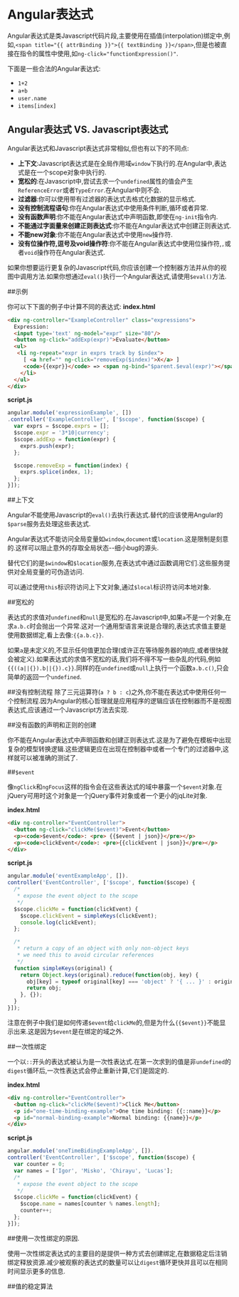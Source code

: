 # Angular表达式

Angular表达式是类Javascript代码片段,主要使用在插值\(interpolation\)绑定中,例如,`<span title="{{ attrBinding }}">{{ textBinding }}</span>`,但是也被直接在指令的属性中使用,如`ng-click="functionExpression()"`.

下面是一些合法的Angular表达式:

* `1+2`
* `a+b`
* `user.name`
* `items[index]`

## Angular表达式  VS.  Javascript表达式

Angular表达式和Javascript表达式非常相似,但也有以下的不同点:
*  **上下文**:Javascript表达式是在全局作用域`window`下执行的.在Angular中,表达式是在一个scope对象中执行的.
*  **宽松的**:在Javascript中,尝试去求一个`undefined`属性的值会产生`ReferenceError`或者`TypeError`.在Angular中则不会.
*  **过滤器**:你可以使用带有过滤器的表达式去格式化数据的显示格式.
*  **没有控制流程语句**:你在Angular表达式中使用条件判断,循环或者异常.
*  **没有函数声明**:你不能在Angular表达式中声明函数,即使在`ng-init`指令内.
*  **不能通过字面量来创建正则表达式**:你不能在Angular表达式中创建正则表达式.
* **不能new对象**:你不能在Angular表达式中使用`new`操作符.
*  **没有位操作符,逗号及void操作符**:你不能在Angular表达式中使用位操作符,`,`或者`void`操作符在Angular表达式.

如果你想要运行更复杂的Javascript代码,你应该创建一个控制器方法并从你的视图中调用方法.如果你想通过`eval()`执行一个Angular表达式,请使用`$eval()`方法.

##示例

你可以下下面的例子中计算不同的表达式:
**index.html**
```html
<div ng-controller="ExampleController" class="expressions">
  Expression:
  <input type='text' ng-model="expr" size="80"/>
  <button ng-click="addExp(expr)">Evaluate</button>
  <ul>
   <li ng-repeat="expr in exprs track by $index">
     [ <a href="" ng-click="removeExp($index)">X</a> ]
     <code>{{expr}}</code> => <span ng-bind="$parent.$eval(expr)"></span>
    </li>
  </ul>
</div>
```
**script.js**
```js
angular.module('expressionExample', [])
.controller('ExampleController', ['$scope', function($scope) {
  var exprs = $scope.exprs = [];
  $scope.expr = '3*10|currency';
  $scope.addExp = function(expr) {
    exprs.push(expr);
  };

  $scope.removeExp = function(index) {
    exprs.splice(index, 1);
  };
}]);
```
##上下文

Angular不能使用Javascript的`eval()`去执行表达式.替代的应该使用Angular的`$parse`服务去处理这些表达式.

Angular表达式不能访问全局变量如`window`,`document`或`location`.这是限制是刻意的.这样可以阻止意外的存取全局状态--细小bug的源头.

替代它们的是`$window`和`$location`服务,在表达式中通过函数调用它们.这些服务提供对全局变量的可伪造访问.

可以通过使用`this`标识符访问上下文对象,通过`$local`标识符访问本地对象.

##宽松的

表达式的求值对`undefined`和`null`是宽松的.在Javascript中,如果`a`不是一个对象,在求`a.b.c`时会抛出一个异常.这对一个通用型语言来说是合理的,表达式求值主要是使用数据绑定,看上去像:`{{a.b.c}}`.

如果`a`是未定义的,不显示任何值更加合理(或许正在等待服务器的响应,或者很快就会被定义).如果表达式的求值不宽松的话,我们将不得不写一些杂乱的代码,例如`{{((a||{}).b||{}).c}}`.同样的在`undefined`或`null`上执行一个函数`a.b.c()`,只会简单的返回一个`undefined`.

##没有控制流程
除了三元运算符(`a ? b : c`)之外,你不能在表达式中使用任何一个控制流程.因为Angular的核心哲理就是应用程序的逻辑应该在控制器而不是视图表达式,应该通过一个Javascript方法去实现.

##没有函数的声明和正则的创建

你不能在Angular表达式中声明函数和创建正则表达式.这是为了避免在模板中出现复杂的模型转换逻辑.这些逻辑更应在出现在控制器中或者一个专门的过滤器中,这样就可以被准确的测试了.

##`$event`

像`ngClick`和`ngFocus`这样的指令会在这些表达式的域中暴露一个`$event`对象.在jQuery可用时这个对象是一个jQuery事件对象或者一个更小的jqLite对象.

**index.html**
```html
<div ng-controller="EventController">
  <button ng-click="clickMe($event)">Event</button>
  <p><code>$event</code>: <pre> {{$event | json}}</pre></p>
  <p><code>clickEvent</code>: <pre>{{clickEvent | json}}</pre></p>
</div>
```
**script.js**
```js
angular.module('eventExampleApp', []).
controller('EventController', ['$scope', function($scope) {
  /*
   * expose the event object to the scope
   */
  $scope.clickMe = function(clickEvent) {
    $scope.clickEvent = simpleKeys(clickEvent);
    console.log(clickEvent);
  };

  /*
   * return a copy of an object with only non-object keys
   * we need this to avoid circular references
   */
  function simpleKeys(original) {
    return Object.keys(original).reduce(function(obj, key) {
      obj[key] = typeof original[key] === 'object' ? '{ ... }' : original[key];
      return obj;
    }, {});
  }
}]);
```
注意在例子中我们是如何传递`$event`给`clickMe`的,但是为什么`{{$event}}`不能显示出来.这是因为`$event`是在绑定的域之外.

##一次性绑定

一个以`::`开头的表达式被认为是一次性表达式.在第一次求到的值是非`undefined`的`digest`循环后,一次性表达式会停止重新计算,它们是固定的.

**index.html**
```html
<div ng-controller="EventController">
  <button ng-click="clickMe($event)">Click Me</button>
  <p id="one-time-binding-example">One time binding: {{::name}}</p>
  <p id="normal-binding-example">Normal binding: {{name}}</p>
</div>
```
**script.js**
```js
angular.module('oneTimeBidingExampleApp', []).
controller('EventController', ['$scope', function($scope) {
  var counter = 0;
  var names = ['Igor', 'Misko', 'Chirayu', 'Lucas'];
  /*
   * expose the event object to the scope
   */
  $scope.clickMe = function(clickEvent) {
    $scope.name = names[counter % names.length];
    counter++;
  };
}]);
```

##使用一次性绑定的原因.

使用一次性绑定表达式的主要目的是提供一种方式去创建绑定,在数据稳定后注销绑定释放资源.减少被观察的表达式的数量可以让`digest`循环更快并且可以在相同时间显示更多的信息.

##值的稳定算法



